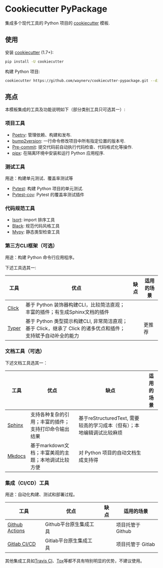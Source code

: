 # Cookiecutter PyPackage

集成多个现代工具的 Python 项目的 [cookiecutter](https://github.com/cookiecutter/cookiecutter) 模板.

## 使用

安装 [cookiecutter](https://github.com/cookiecutter/cookiecutter) (1.7+):

```bash
pip install -U cookiecutter
```

构建 Python 项目:

```bash
cookiecutter https://github.com/waynerv/cookiecutter-pypackage.git --directory zh
```

## 亮点

本模板集成的工具及功能说明如下（部分类别工具只可选其一）:

### 项目工具

* [Poetry](https://python-poetry.org/): 管理依赖、构建和发布.
* [bump2version](https://github.com/c4urself/bump2version): 一行命令修改项目中所有指定位置的版本号.
* [Pre-commit](https://pre-commit.com/): 提交代码前自动执行代码检查、代码格式化等操作.
* [pipx](https://github.com/pypa/pipx): 在隔离环境中安装和运行 Python 应用程序.

### 测试工具

用途：构建单元测试、覆盖率测试等

* [Pytest](https://pytest.org): 构建 Python 项目的单元测试.
* [Pytest-cov](https://github.com/pytest-dev/pytest-cov): Pytest 的覆盖率测试插件

### 代码规范工具

* [Isort](https://github.com/PyCQA/isort): import 排序工具
* [Black](https://github.com/psf/black): 规范代码风格工具
* [Mypy](http://mypy-lang.org/): 静态类型检查工具

### 第三方CLI框架（可选）

用途：构建 Python 命令行应用程序。

下述工具选其一:

| 工具                                                 | 优点                                                         | 缺点 | 适用的场景 |
| ---------------------------------------------------- | ------------------------------------------------------------ | ---- | ---------- |
| [Click](https://click.palletsprojects.com/en/8.0.x/) | 基于 Python 装饰器构建CLI，比较简洁直观；丰富的插件；有生成Sphinx文档的插件 |      |            |
| [Typer](https://typer.tiangolo.com/)                 | 基于 Python 类型提示构建CLI, 非常简洁直观；基于 Click，继承了 Click 的诸多优点和插件；支持赋予自动补全的能力 |      | 更推荐     |

### 文档工具（可选）

下述文档工具选其一：

| 工具                                  | 优点                                                 | 缺点                                                         | 适用的场景 |
| ------------------------------------- | ---------------------------------------------------- | ------------------------------------------------------------ | ---------- |
| [Sphinx](https://www.sphinx-doc.org/) | 支持各种复杂的引用；丰富的插件；支持打印命令输出结果 | 基于reStructuredText, 需要较高的学习成本（但有）；本地编辑调试比较麻烦 |            |
| [Mkdocs](https://www.mkdocs.org)      | 基于markdown文档；丰富美观的主题；本地调试比较方便   | 对 Python 项目的自动文档生成支持得                           |            |

### 集成（CI/CD）工具

用途：自动化构建、测试和部署过程。

| 工具                                                 | 优点                   | 缺点 | 适用的场景        |
| ---------------------------------------------------- | ---------------------- | ---- | ----------------- |
| [Github Actions](https://docs.github.com/cn/actions) | Github平台原生集成工具 |      | 项目托管于 Github |
| [Gitlab CI/CD](https://docs.gitlab.com/ee/ci/)       | Gitlab平台原生集成工具 |      | 项目托管于 Gitlab |

其他集成工具如[Travis CI](https://www.travis-ci.com/)、[Tox](https://tox.readthedocs.io)等都不具有特别明显的优势，不建议使用。
